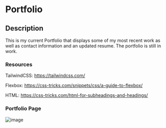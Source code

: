 # Portfolio

## Description
This is my current Portfolio that displays some of my most recent work as well as contact information and an updated resume. The portfolio is still in work. 

### Resources

TailwindCSS: https://tailwindcss.com/

Flexbox: https://css-tricks.com/snippets/css/a-guide-to-flexbox/

HTML: https://css-tricks.com/html-for-subheadings-and-headings/

### Portfolio Page
![image](https://user-images.githubusercontent.com/36391381/163693259-3d706cd1-24b1-4c9a-b5c8-473d982986cb.png)
